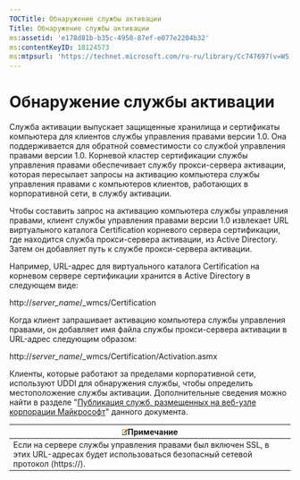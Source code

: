 ```yaml
---
TOCTitle: Обнаружение службы активации
Title: Обнаружение службы активации
ms:assetid: 'e178d81b-b35c-4958-87ef-e077e2204b32'
ms:contentKeyID: 18124573
ms:mtpsurl: 'https://technet.microsoft.com/ru-ru/library/Cc747697(v=WS.10)'
---
```


Обнаружение службы активации
============================

Служба активации выпускает защищенные хранилища и сертификаты компьютера для клиентов службы управления правами версии 1.0. Она поддерживается для обратной совместимости со службой управления правами версии 1.0. Корневой кластер сертификации службы управления правами обеспечивает службу прокси-сервера активации, которая пересылает запросы на активацию компьютера службы управления правами с компьютеров клиентов, работающих в корпоративной сети, в службу активации.

Чтобы составить запрос на активацию компьютера службы управления правами, клиент службы управления правами версии 1.0 извлекает URL виртуального каталога Certification корневого сервера сертификации, где находится служба прокси-сервера активации, из Active Directory. Затем он добавляет путь к службе прокси-сервера активации.

Например, URL-адрес для виртуального каталога Certification на корневом сервере сертификации хранится в Active Directory в следующем виде:

http://*server\_name*/\_wmcs/Certification

Когда клиент запрашивает активацию компьютера службы управления правами, он добавляет имя файла службы прокси-сервера активации в URL-адрес следующим образом:

http://*server\_name*/\_wmcs/Certification/Activation.asmx

Клиенты, которые работают за пределами корпоративной сети, используют UDDI для обнаружения службы, чтобы определить местоположение службы активации. Дополнительные сведения можно найти в разделе "[Публикация служб, размещенных на веб-узле корпорации Майкрософт](https://technet.microsoft.com/7ee8cb4d-1b46-48be-8a4c-5ff6a458231a)" данного документа.

| ![](/security-updates/images/Cc747697.note(WS.10).gif)Примечание                                                                |
|--------------------------------------------------------------------------------------------------------------------------------------------|
| Если на сервере службы управления правами был включен SSL, в этих URL-адресах будет использоваться безопасный сетевой протокол (https://). |
